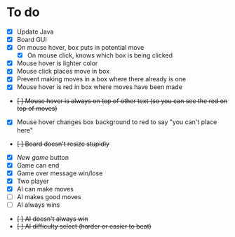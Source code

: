 # To do
- [x] Update Java
- [x] Board GUI
- [x] On mouse hover, box puts in potential move
    - [x] On mouse click, knows which box is being clicked
- [x] Mouse hover is lighter color
- [x] Mouse click places move in box
- [x] Prevent making moves in a box where there already is one
- [x] Mouse hover is red in box where moves have been made
- ~~[ ] Mouse hover is always on top of other text (so you can see the red on top of moves)~~
- [x] Mouse hover changes box background to red to say "you can't place here"
- ~~[ ] Board doesn't resize stupidly~~
- [x] *New game* button
- [x] Game can end
- [x] Game over message win/lose
- [x] Two player
- [x] AI can make moves 
- [ ] AI makes good moves
- [ ] AI always wins
- ~~[ ] AI doesn't always win~~
- ~~[ ] AI difficulty select (harder or easier to beat)~~
